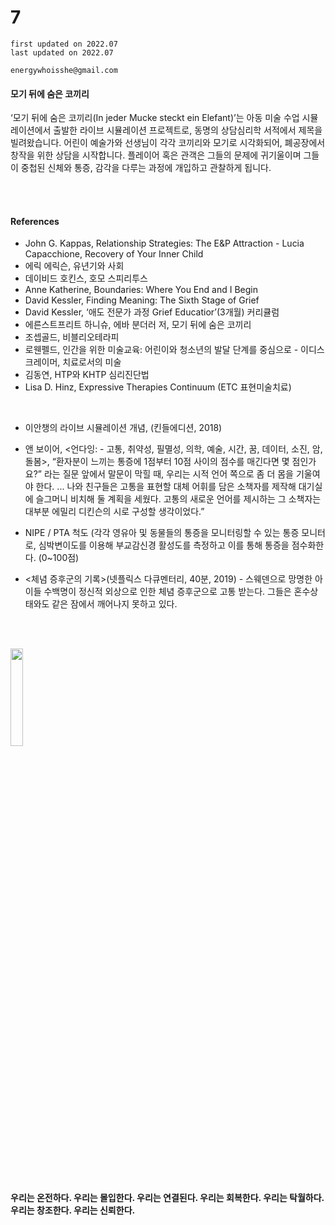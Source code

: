# 7

```
first updated on 2022.07
last updated on 2022.07

energywhoisshe@gmail.com
```

#### 모기 뒤에 숨은 코끼리

‘모기 뒤에 숨은 코끼리(In jeder Mucke steckt ein Elefant)’는 아동 미술 수업 시뮬레이션에서 출발한 라이브 시뮬레이션 프로젝트로, 동명의 상담심리학 서적에서 제목을 빌려왔습니다. 어린이 예술가와 선생님이 각각 코끼리와 모기로 시각화되어, 폐공장에서 창작을 위한 상담을 시작합니다. 플레이어 혹은 관객은 그들의 문제에 귀기울이며 그들이 중첩된 신체와 통증, 감각을 다루는 과정에 개입하고 관찰하게 됩니다.

<br>
<br>

#### References
- John G. Kappas, Relationship Strategies: The E&P Attraction - Lucia Capacchione, Recovery of Your Inner Child
- 에릭 에릭슨, 유년기와 사회
- 데이비드 호킨스, 호모 스피리투스
- Anne Katherine, Boundaries: Where You End and I Begin
- David Kessler, Finding Meaning: The Sixth Stage of Grief
- David Kessler, ‘애도 전문가 과정 Grief Educatior’(3개월) 커리큘럼
- 에른스트프리트 하니슈, 에바 분더러 저, 모기 뒤에 숨은 코끼리
- 조셉골드, 비블리오테라피
- 로웬펠드, 인간을 위한 미술교육: 어린이와 청소년의 발달 단계를 중심으로 - 이디스 크레이머, 치료로서의 미술
- 김동연, HTP와 KHTP 심리진단법
- Lisa D. Hinz, Expressive Therapies Continuum (ETC 표현미술치료)

<br>

- 이안챙의 라이브 시뮬레이션 개념, <Emissaries Guide to Worlding>(킨들에디션, 2018)
- 앤 보이어, <언다잉: - 고통, 취약성, 필멸성, 의학, 예술, 시간, 꿈, 데이터, 소진, 암, 돌봄>, “환자분이 느끼는 통증에 1점부터 10점 사이의 점수를 매긴다면 몇 점인가요?” 라는 질문 앞에서 말문이 막힐 때, 우리는 시적 언어 쪽으로 좀 더 몸을 기울여야 한다. ... 나와 친구들은 고통을 표현할 대체 어휘를 담은 소책자를 제작해 대기실에 슬그머니 비치해 둘 계획을 세웠다. 고통의 새로운 언어를 제시하는 그 소책자는 대부분 에밀리 디킨슨의 시로 구성할 생각이었다.”
- NIPE / PTA 척도 (각각 영유아 및 동물들의 통증을 모니터링할 수 있는 통증 모니터로, 심박변이도를 이용해 부교감신경 활성도를 측정하고 이를 통해 통증을 점수화한다. (0~100점)
- <체념 증후군의 기록>(넷플릭스 다큐멘터리, 40분, 2019) - 스웨덴으로 망명한 아이들 수백명이 정신적 외상으로 인한 체념 증후군으로 고통 받는다. 그들은 혼수상태와도 같은 잠에서 깨어나지 못하고 있다.

  <br>
  <br>
  
<img src="https://user-images.githubusercontent.com/90887934/177153114-c3c4e0b8-068b-42ce-bb80-1b3fa97fed11.JPG" width="20%">

  
<br>
<br>
<br>
<br>
<br>

#### 우리는 온전하다. 우리는 몰입한다. 우리는 연결된다. 우리는 회복한다. 우리는 탁월하다. 우리는 창조한다. 우리는 신뢰한다.
